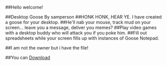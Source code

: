 ##Hello welcome!

##Desktop Goose
By samperson
##HONK HONK, HEAR YE. I have created a goose for your desktop.
##He'll nab your mouse, track mud on your screen... leave you a message, deliver you memes?
##Play video games with a desktop buddy who will attack you if you poke him.
##Fill out spreadsheets while your screen fills up with instances of Goose Notepad.

##I am not the owner but i have the file!

##You can [Download](https://github.com/omix122/desktopgoose.github.io/releases/tag/4.0)
